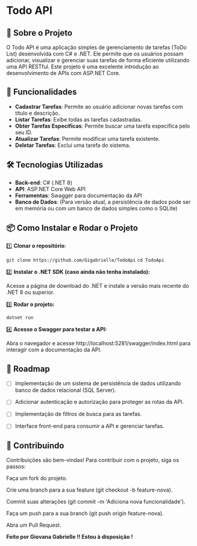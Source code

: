 # Todo API

## 📌 Sobre o Projeto

O Todo API é uma aplicação simples de gerenciamento de tarefas (ToDo List) desenvolvida com C# e .NET. Ele permite que os usuários possam adicionar, visualizar e gerenciar suas tarefas de forma eficiente utilizando uma API RESTful. Este projeto é uma excelente introdução ao desenvolvimento de APIs com ASP.NET Core.

## 🚀 Funcionalidades

- **Cadastrar Tarefas**: Permite ao usuário adicionar novas tarefas com título e descrição.
- **Listar Tarefas**: Exibe todas as tarefas cadastradas.
- **Obter Tarefas Específicas**: Permite buscar uma tarefa específica pelo seu ID.
- **Atualizar Tarefas**: Permite modificar uma tarefa existente.
- **Deletar Tarefas**: Exclui uma tarefa do sistema.

## 🛠️ Tecnologias Utilizadas

- **Back-end**: C# (.NET 8)
- **API**: ASP.NET Core Web API
- **Ferramentas**: Swagger para documentação da API
- **Banco de Dados**: (Para versão atual, a persistência de dados pode ser em memória ou com um banco de dados simples como o SQLite)

## 📦 Como Instalar e Rodar o Projeto

1️⃣ **Clonar o repositório**:

`git clone https://github.com/Gigabrielle/TodoApi`
`cd TodoApi`

2️⃣ **Instalar o .NET SDK (caso ainda não tenha instalado):**

Acesse a página de download do .NET e instale a versão mais recente do .NET 8 ou superior.

3️⃣ **Rodar o projeto:**

`dotnet run`

4️⃣ **Acesse o Swagger para testar a API:**

Abra o navegador e acesse http://localhost:5281/swagger/index.html para interagir com a documentação da API.

## 📌 Roadmap
- [ ] Implementação de um sistema de persistência de dados utilizando banco de dados relacional (SQL Server).

- [ ] Adicionar autenticação e autorização para proteger as rotas da API.

- [ ] Implementação de filtros de busca para as tarefas.

- [ ] Interface front-end para consumir a API e gerenciar tarefas.

## 🤝 Contribuindo
Contribuições são bem-vindas! Para contribuir com o projeto, siga os passos:

Faça um fork do projeto.

Crie uma branch para a sua feature (git checkout -b feature-nova).

Commit suas alterações (git commit -m 'Adiciona nova funcionalidade').

Faça um push para a sua branch (git push origin feature-nova).

Abra um Pull Request.

**Feito por Giovana Gabrielle !! Estou à disposição !**
